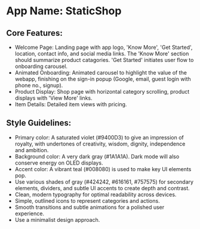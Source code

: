 # **App Name**: StaticShop

## Core Features:

- Welcome Page: Landing page with app logo, 'Know More', 'Get Started', location, contact info, and social media links. The 'Know More' section should summarize product catagories. 'Get Started' initiates user flow to onboarding carousel.
- Animated Onboarding: Animated carousel to highlight the value of the webapp, finishing on the sign-in popup (Google, email, guest login with phone no., signup).
- Product Display: Shop page with horizontal category scrolling, product displays with 'View More' links.
- Item Details: Detailed item views with pricing.

## Style Guidelines:

- Primary color: A saturated violet (#9400D3) to give an impression of royalty, with undertones of creativity, wisdom, dignity, independence and ambition.
- Background color: A very dark gray (#1A1A1A). Dark mode will also conserve energy on OLED displays.
- Accent color: A vibrant teal (#008080) is used to make key UI elements pop.
- Use various shades of gray (#424242, #616161, #757575) for secondary elements, dividers, and subtle UI accents to create depth and contrast.
- Clean, modern typography for optimal readability across devices.
- Simple, outlined icons to represent categories and actions.
- Smooth transitions and subtle animations for a polished user experience.
- Use a minimalist design approach.